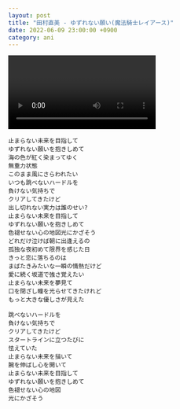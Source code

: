 ```yaml
---
layout: post
title: "田村直美 - ゆずれない願い(魔法騎士レイアース)"
date: 2022-06-09 23:00:00 +0900
category: ani
---
```


<div class="video-container">
    <video id="player" class="video-js vjs-default-skin vjs-big-play-centered" data-json="/public/json/ani/田村直美 - ゆずれない願い(魔法騎士レイアース).json"></video>
</div>

```
止まらない未来を目指して
ゆずれない願いを抱きしめて
海の色が紅く染まってゆく
無重力状態
このまま風にさらわれたい
いつも跳べないハードルを
負けない気持ちで
クリアしてきたけど
出し切れない実力は誰のせい?
止まらない未来を目指して
ゆずれない願いを抱きしめて
色褪せない心の地図光にかざそう
どれだけ泣けば朝に出逢えるの
孤独な夜初めて限界を感じた日
きっと恋に落ちるのは
まばたきみたいな一瞬の情熱だけど
愛に続く坂道で強さ覚えたい
止まらない未来を夢見て
口を閉ざし瞳を光らせてきたけれど
もっと大きな優しさが見えた

跳べないハードルを
負けない気持ちで
クリアしてきたけど
スタートラインに立つたびに
怯えていた
止まらない未来を描いて
腕を伸ばし心を開いて
止まらない未来を目指して
ゆずれない願いを抱きしめて
色褪せない心の地図
光にかざそう
```